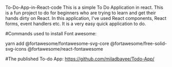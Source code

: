 To-Do-App-in-React-code This is a simple To Do Application in react. This is a fun project to do for beginners who are trying to learn and get their hands dirty on React. In this application, I've used React components, React forms, event handlers etc. It is a very easy quick application to do.

#Commands used to install Font awesome:

yarn add @fortawesome/fontawesome-svg-core
@fortawesome/free-solid-svg-icons
@fortawesome/react-fontawesome

#The published To-do App: https://github.com/miladbayee/Todo-App/

